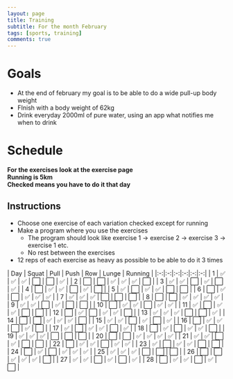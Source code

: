 ```yaml
---
layout: page
title: Training
subtitle: For the month February
tags: [sports, training]
comments: true
---
```


# Goals
* At the end of february my goal is to be able to do a wide pull-up body weight
* FInish with a body weight of 62kg
* Drink everyday 2000ml of pure water, using an app what notifies me when to drink

# Schedule
**For the exercises look at the exercise page**  
**Running is 5km**  
**Checked means you have to do it that day**

## Instructions
* Choose one exercise of each variation checked except for running
* Make a program where you use the exercises
  * The program should look like exercise 1 -> exercise 2 -> exercise 3 -> exercise 1 etc.
  * No rest between the exercises
* 12 reps of each exercise as heavy as possible to be able to do it 3 times

| Day | Squat | Pull | Push | Row | Lunge | Running |
|:-:|:-:|:-:|:-:|:-:|:-:|
| 1 | ✅ | ✅ | ✅ | ⬜️ | ⬜️ | ✅ |
| 2 | ⬜️ | ⬜️ | ✅ | ✅ | ✅ | ⬜️ |
| 3 | ✅ | ✅ | ⬜️ | ✅ | ⬜️ | ✅ |
| 4 | ⬜️ | ✅ | ✅ | ⬜️ | ✅ | ⬜️ |
| 5 | ✅ | ⬜️ | ✅ | ✅ | ⬜️ | ⬜️ |
| 6 | ⬜️ | ✅ | ⬜️ | ✅ | ✅ | ✅ |
| 7 | ✅ | ✅ | ✅ | ⬜️ | ⬜️ | ⬜️ |
| 8 | ⬜️ | ⬜️ | ✅ | ✅ | ✅ | ✅ |
| 9 | ✅ | ✅ | ⬜️ | ✅ | ⬜️ | ⬜️ |
| 10 | ⬜️ | ✅ | ✅ | ⬜️ | ✅ | ✅ |
| 11 | ✅ | ⬜️ | ✅ | ✅ | ⬜️ | ⬜️ |
| 12 | ⬜️ | ✅ | ⬜️ | ✅ | ✅ | ⬜️ |
| 13 | ✅ | ✅ | ✅ | ⬜️ | ⬜️ | ✅ |
| 14 | ⬜️ | ⬜️ | ✅ | ✅ | ✅ | ⬜️ |
| 15 | ✅ | ✅ | ⬜️ | ✅ | ⬜️ | ✅ |
| 16 | ⬜️ | ✅ | ✅ | ⬜️ | ✅ | ⬜️ |
| 17 | ✅ | ⬜️ | ✅ | ✅ | ⬜️ | ✅ |
| 18 | ⬜️ | ✅ | ⬜️ | ✅ | ✅ | ⬜️ |
| 19 | ✅ | ✅ | ✅ | ⬜️ | ⬜️ | ⬜️ |
| 20 | ⬜️ | ⬜️ | ✅ | ✅ | ✅ | ✅ |
| 21 | ✅ | ✅ | ⬜️ | ✅ | ⬜️ | ⬜️ |
| 22 | ⬜️ | ✅ | ✅ | ⬜️ | ✅ | ✅ |
| 23 | ✅ | ⬜️ | ✅ | ✅ | ⬜️ | ⬜️ |
| 24 | ⬜️ | ✅ | ⬜️ | ✅ | ✅ | ✅ |
| 25 | ✅ | ✅ | ✅ | ⬜️ | ⬜️ | ⬜️ |
| 26 | ⬜️ | ⬜️ | ✅ | ✅ | ✅ | ⬜️ |
| 27 | ✅ | ✅ | ⬜️ | ✅ | ⬜️ | ✅ |
| 28 | ⬜️ | ✅ | ✅ | ⬜️ | ✅ | ⬜️ |